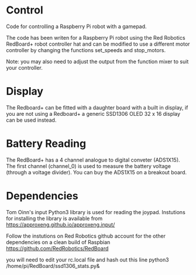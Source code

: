 # Control

Code for controlling a Raspberry Pi robot with a gamepad.

The code has been writen for a Raspberry Pi robot using the Red Robotics RedBoard+ robot controller hat and can be modified to use a different motor controller by changing the functions set_speeds and stop_motors.

Note: you may also need to adjust the output from the function mixer to suit your controller.

# Display

The Redboard+ can be fitted with a daughter board with a built in display, if you are not using a Redboard+ a generic SSD1306 OLED 32 x 16 display can be used instead.

# Battery Reading

The RedBoard+ has a 4 channel analogue to digital conveter (ADS1X15).
The first channel (channel_0) is used to measure the battery voltage (through a voltage divider).
You can buy the ADS1X15 on a breakout board.

# Dependencies

Tom Oinn's input Python3 library is used for reading the joypad. Instutions for installing the library is available from https://approxeng.github.io/approxeng.input/

Follow the instutions on Red Robotics github account for the other dependencies on a clean build of Raspbian
https://github.com/RedRobotics/RedBoard

you will need to edit your rc.local file and hash out this line python3 /home/pi/RedBoard/ssd1306_stats.py&
